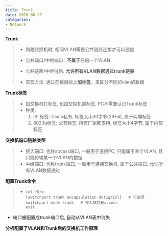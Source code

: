 ```yaml
---
title: Trunk
date: 2020-08-27
categories:
- Network
---
```

**Trunk**

> * 跨越交换机时, 相同VLAN需要公共链路连接才可以通信
> * 公共端口/中继端口 :  **不属于**任何一个VLAN
>
> * 公共链路/中继链路:  **允许所有VLAN数据通过trunk链路**
>
> * 实现方法:  通过在数据帧上**加标签**，来区分不同的vlan的数据

**Trunk标签**

> * 由交换机打标签, 也由交换机摘标签, PC不需要认识Trunk标签
> * 种类: 
>   1. ISL标签: Cisco私有, 标签大小30字节(26+4), 属于两端标签
>   2. 802.1q标签: 公有标签, 所有厂家都支持, 标签大小4字节, 属于内部标签

**交换机端口链路类型**

> * 接入端口:  也称access端口, 一般用于连接PC, 只能属于某个VLAN, 且只能传输某一个VLAN的数据
> * 中继端口:  也称trunk端口, 一般用于连接交换机, 属于公共端口, 允许所有VLAN数据通过

**配置Trunk命令**

> * ```
>   int f0/x
>   [switchport trunk encapsulation dot1q/isl]   # 可选项
>   switchport mode trunk   # 接入端口是access
>   exit
>   ```

* 端口被配置成trunk端口后, 自动从VLAN表中消失

**分析配置了VLAN和Trunk后的交换机工作原理**
